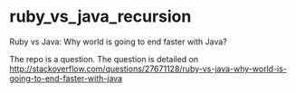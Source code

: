 ruby_vs_java_recursion
======================

Ruby vs Java: Why world is going to end faster with Java?

The repo is a question. The question is detailed on http://stackoverflow.com/questions/27671128/ruby-vs-java-why-world-is-going-to-end-faster-with-java
